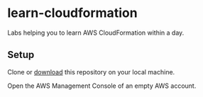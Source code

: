# learn-cloudformation

Labs helping you to learn AWS CloudFormation within a day.

## Setup

Clone or [download](https://github.com/widdix/learn-cloudformation/archive/master.zip) this repository on your local machine.

Open the AWS Management Console of an empty AWS account.
